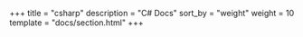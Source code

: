+++
title = "csharp"
description = "C# Docs"
sort_by = "weight"
weight = 10
template = "docs/section.html"
+++
